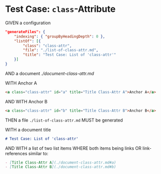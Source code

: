 # Test Case: `class`-Attribute

GIVEN a configuration

~~~json
"generateFiles": {
    "indexing": { "groupByHeadingDepth": 0 },
    "listOf": [{
        "class": "class-attr",
        "file": "./list-of-class-attr.md",
        "title": "Test Case: List of 'class-attr'"
    }]
}
~~~
AND a document *./document-class-attr.md*

WITH <a class="class-attr" id="a" title="Title Class-Attr A">Anchor A</a>

~~~md
<a class="class-attr" id="a" title="Title Class-Attr A">Anchor A</a>
~~~

AND WITH <a class="class-attr" id="b" title="Title Class-Attr B">Anchor B</a>

~~~md
<a class="class-attr" id="b" title="Title Class-Attr B">Anchor B</a>
~~~

THEN a file `./list-of-class-attr.md` MUST be generated

WITH a document title

~~~md
# Test Case: List of 'class-attr'
~~~

AND WITH a list of two list items WHERE both items being links OR link-references similar to:

~~~md
- [Title Class-Attr A](./document-class-attr.md#a)
- [Title Class-Attr B](./document-class-attr.md#b)
~~~
